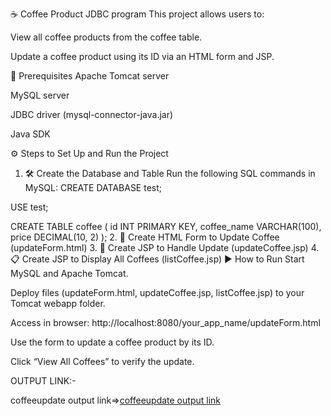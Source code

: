 ☕ Coffee Product JDBC program
This project allows users to:

View all coffee products from the coffee table.

Update a coffee product using its ID via an HTML form and JSP.

📌 Prerequisites
Apache Tomcat server

MySQL server

JDBC driver (mysql-connector-java.jar)

Java SDK

⚙️ Steps to Set Up and Run the Project
1. 🛠️ Create the Database and Table
Run the following SQL commands in MySQL:
CREATE DATABASE test;

USE test;

CREATE TABLE coffee (
  id INT PRIMARY KEY,
  coffee_name VARCHAR(100),
  price DECIMAL(10, 2)
);
2. 📄 Create HTML Form to Update Coffee (updateForm.html)
3. 🧩 Create JSP to Handle Update (updateCoffee.jsp)
4. 📋 Create JSP to Display All Coffees (listCoffee.jsp)
▶️ How to Run
Start MySQL and Apache Tomcat.

Deploy files (updateForm.html, updateCoffee.jsp, listCoffee.jsp) to your Tomcat webapp folder.

Access in browser: http://localhost:8080/your_app_name/updateForm.html

Use the form to update a coffee product by its ID.

Click “View All Coffees” to verify the update.

OUTPUT LINK:-

coffeeupdate output link=>[coffeeupdate output link](https://github.com/poojaK853/JavaPrograms/blob/main/JDBC%20program1/coffeeupdate/p8_b.png)
